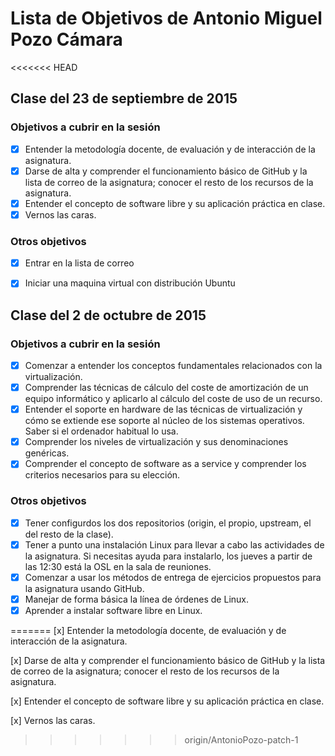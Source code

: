 
# Lista de Objetivos de Antonio Miguel Pozo Cámara

<<<<<<< HEAD
## Clase del 23 de septiembre de 2015
### Objetivos a cubrir en la sesión

- [x] Entender la metodología docente, de evaluación y de interacción de la asignatura.
- [x] Darse de alta y comprender el funcionamiento básico de GitHub y la lista de correo de la asignatura; conocer el resto de los recursos de la asignatura.
- [x] Entender el concepto de software libre y su aplicación práctica en clase.
- [x] Vernos las caras.

### Otros objetivos

- [x] Entrar en la lista de correo
- [x] Iniciar una maquina virtual con distribución Ubuntu



## Clase del 2 de octubre de 2015
### Objetivos a cubrir en la sesión

- [x] Comenzar a entender los conceptos fundamentales relacionados con la virtualización.
- [x] Comprender las técnicas de cálculo del coste de amortización de un equipo informático y aplicarlo al cálculo del coste de uso de un recurso.
- [x] Entender el soporte en hardware de las técnicas de virtualización y cómo se extiende ese soporte al núcleo de los sistemas operativos. Saber si el ordenador habitual lo usa.
- [x] Comprender los niveles de virtualización y sus denominaciones genéricas.
- [x] Comprender el concepto de software as a service y comprender los criterios necesarios para su elección.

### Otros objetivos

- [x] Tener configurdos los dos repositorios (origin, el propio, upstream, el del resto de la clase).
- [x] Tener a punto una instalación Linux para llevar a cabo las actividades de la asignatura. Si necesitas ayuda para instalarlo, los jueves a partir de las 12:30 está la OSL en la sala de reuniones.
- [x] Comenzar a usar los métodos de entrega de ejercicios propuestos para la asignatura usando GitHub.
- [x] Manejar de forma básica la línea de órdenes de Linux.
- [x] Aprender a instalar software libre en Linux.

=======
[x]	Entender la metodología docente, de evaluación y de interacción de la asignatura.

[x]	Darse de alta y comprender el funcionamiento básico de GitHub y la lista de correo de la asignatura; conocer el resto de los recursos de la asignatura.

[x]	Entender el concepto de software libre y su aplicación práctica en clase.

[x]	Vernos las caras.
>>>>>>> origin/AntonioPozo-patch-1
